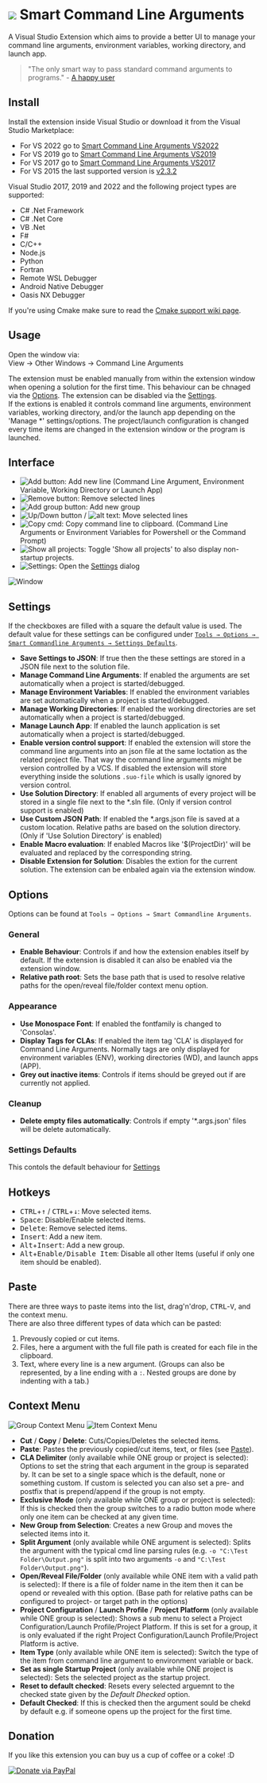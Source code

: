 
# <img src="Doc/SmartCommandLineIcon-Readme.png">  Smart Command Line Arguments 
A Visual Studio Extension which aims to provide a better UI to manage your command line arguments, environment variables, working directory, and launch app.

> "The only smart way to pass standard command arguments to programs." - [A happy user](https://marketplace.visualstudio.com/items?itemName=MBulli.SmartCommandlineArguments#review-details)

## Install

Install the extension inside Visual Studio or download it from the Visual Studio Marketplace:
- For VS 2022 go to [Smart Command Line Arguments VS2022](https://marketplace.visualstudio.com/items?itemName=MBulli.SmartCommandlineArguments2022)
- For VS 2019 go to [Smart Command Line Arguments VS2019](https://marketplace.visualstudio.com/items?itemName=MBulli.SmartCommandlineArguments)
- For VS 2017 go to [Smart Command Line Arguments VS2017](https://marketplace.visualstudio.com/items?itemName=MBulli.SmartCommandlineArguments2017)
- For VS 2015 the last supported version is [v2.3.2](https://github.com/MBulli/SmartCommandlineArgs/releases/download/v2.3.2/SmartCmdArgs-v2.3.2.vsix)

Visual Studio 2017, 2019 and 2022 and the following project types are supported:
- C# .Net Framework
- C# .Net Core
- VB .Net
- F#
- C/C++
- Node.js
- Python
- Fortran
- Remote WSL Debugger
- Android Native Debugger
- Oasis NX Debugger

If you're using Cmake make sure to read the [Cmake support wiki page](https://github.com/MBulli/SmartCommandlineArgs/wiki/Cmake-support "Cmake").

## Usage
Open the window via:  
View → Other Windows → Command Line Arguments

The extension must be enabled manually from within the extension window when opening a solution for the first time.
This behaviour can be chnaged via the [Options](#options).
The extension can be disabled via the [Settings](#settings).  
If the extions is enabled it controls command line arguments, environment variables, working directory, and/or the launch app depending on the 'Manage *' settings/options.
The project/launch configuration is changed every time items are changed in the extension window or the program is launched.

## Interface
- ![Add button](Doc/Images/AddIcon.png "Add Button"): Add new line (Command Line Argument, Environment Variable, Working Directory or Launch App)
- ![Remove button](Doc/Images/RemoveIcon.png "Remove Button"): Remove selected lines
- ![Add group button](Doc/Images/AddGroupIcon.png "Add Group Button"): Add new group
- ![Up/Down button](Doc/Images/MoveUpIcon.png "Move Up Button") / ![alt text](Doc/Images/MoveDownIcon.png "Move Down Button"): Move selected lines
- ![Copy cmd](Doc/Images/CopyCommandlineIcon.png "Copy commandline to clipboard"): Copy command line to clipboard. (Command Line Arguments or Environment Variables for Powershell or the Command Prompt)
- ![Show all projects](Doc/Images/ShowAllProjectsIcon.png "Show all Projects"): Toggle 'Show all projects' to also display non-startup projects.
- ![Settings](Doc/Images/SettingsIcon.png): Open the [Settings](#settings) dialog

![Window](Doc/Images/MainWindow.png "Command Line Arguments window, showning all projects")

## Settings
If the checkboxes are filled with a square the default value is used.
The default value for these settings can be configured under [`Tools → Options → Smart Commandline Arguments → Settings Defaults`](#settings-defaults).

- **Save Settings to JSON**: If true then the these settings are stored in a JSON file next to the solution file.
- **Manage Command Line Arguments**: If enabled the arguments are set automatically when a project is started/debugged.
- **Manage Environment Variables**: If enabled the environment variables are set automatically when a project is started/debugged.
- **Manage Working Directories**: If enabled the working directories are set automatically when a project is started/debugged.
- **Manage Launch App**: If enabled the launch application is set automatically when a project is started/debugged.
- **Enable version control support**: If enabled the extension will store the command line arguments into an json file at the same loctation as the related project file. That way the command line arguments might be version controlled by a VCS. If disabled the extension will store everything inside the solutions `.suo-file` which is usally ignored by version control.
- **Use Solution Directory**: If enabled all arguments of every project will be stored in a single file next to the *.sln file. (Only if version control support is enabled)
- **Use Custom JSON Path**: If enabled the *.args.json file is saved at a custom location. Relative paths are based on the solution directory. (Only if 'Use Solution Directory' is enabled)
- **Enable Macro evaluation**: If enabled Macros like '$(ProjectDir)' will be evaluated and replaced by the corresponding string.
- **Disable Extension for Solution**: Disables the extion for the current solution. The extension can be enbaled again via the extension window.

## Options
Options can be found at `Tools → Options → Smart Commandline Arguments`.

### General
- **Enable Behaviour**: Controls if and how the extension enables itself by default. If the extension is disabled it can also be enabled via the extension window.
- **Relative path root**: Sets the base path that is used to resolve relative paths for the open/reveal file/folder context menu option.

### Appearance
- **Use Monospace Font**: If enabled the fontfamily is changed to 'Consolas'.
- **Display Tags for CLAs**: If enabled the item tag 'CLA' is displayed for Command Line Arguments. Normally tags are only displayed for environment variables (ENV), working directories (WD), and launch apps (APP).
- **Grey out inactive items**: Controls if items should be greyed out if are currently not applied.

### Cleanup
- **Delete empty files automatically**: Controls if empty '*.args.json' files will be delete automatically.

### Settings Defaults
This contols the default behaviour for [Settings](#settings)

## Hotkeys
- <kbd>CTRL</kbd>+<kbd>↑</kbd> / <kbd>CTRL</kbd>+<kbd>↓</kbd>: Move selected items.
- <kbd>Space</kbd>: Disable/Enable selected items.
- <kbd>Delete</kbd>: Remove selected items.
- <kbd>Insert</kbd>: Add a new item.
- <kbd>Alt</kbd>+<kbd>Insert</kbd>: Add a new group.
- <kbd>Alt</kbd>+<kbd>Enable/Disable Item</kbd>: Disable all other Items (useful if only one item should be enabled).

## Paste

There are three ways to paste items into the list, drag'n'drop, <kbd>CTRL</kbd>-<kbd>V</kbd>, and the context menu.  
There are also three different types of data which can be pasted:
1. Prevously copied or cut items.  
2. Files, here a argument with the full file path is created for each file in the clipboard.
3. Text, where every line is a new argument. (Groups can also be represented, by a line ending with a `:`. Nested groups are done by indenting with a tab.)

## Context Menu

![Group Context Menu](Doc/Images/ContextMenuGroup.png "Context Menu with a single group selected")
![Item Context Menu](Doc/Images/ContextMenuItem.png "Context Menu with a single item selected")

- **Cut** / **Copy** / **Delete**: Cuts/Copies/Deletes the selected items.
- **Paste**: Pastes the previously copied/cut items, text, or files (see [Paste](#paste)).
- **CLA Delimiter** (only available while ONE group or project is selected): Options to set the string that each argument in the group is separated by. It can be set to a single space which is the default, none or something custom. If custom is selected you can also set a pre- and postfix that is prepend/append if the group is not empty.
- **Exclusive Mode** (only available while ONE group or project is selected): If this is checked then the group switches to a radio button mode where only one item can be checked at any given time.
- **New Group from Selection**: Creates a new Group and moves the selected items into it.
- **Split Argument** (only available while ONE argument is selected): Splits the argument with the typical cmd line parsing rules (e.g. `-o "C:\Test Folder\Output.png"` is split into two arguments `-o` and `"C:\Test Folder\Output.png"`).
- **Open/Reveal File/Folder** (only available while ONE item with a valid path is selected): If there is a file of folder name in the item then it can be opend or revealed with this option. (Base path for relative paths can be configured to project- or target path in the options)
- **Project Configuration** / **Launch Profile** / **Project Platform** (only available while ONE group is selected): Shows a sub menu to select a Project Configuration/Launch Profile/Project Platform. If this is set for a group, it is only evaluated if the right Project Configuration/Launch Profile/Project Platform is active.
- **Item Type** (only available while ONE item is selected): Switch the type of the item from command line argument to environment variable or back.
- **Set as single Startup Project** (only available while ONE project is selected): Sets the selected project as the startup project.
- **Reset to default checked**: Resets every selected arguemnt to the checked state given by the _Default Dhecked_ option.
- **Default Checked**: If this is checked then the argument sould be chekd by default e.g. if someone opens up the project for the first time.

## Donation
If you like this extension you can buy us a cup of coffee or a coke! :D

[![Donate via PayPal](https://www.paypalobjects.com/en_US/i/btn/btn_donateCC_LG.gif)](https://www.paypal.com/donate/?hosted_button_id=FQWPXELLL26GS)

